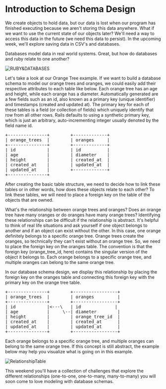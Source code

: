 # Introduction to Schema Design

We create objects to hold data, but our data is lost when our program has finished executing because we aren't storing this data anywhere. What if we want to use the current state of our objects later? We'll need a way to access this data in the future (we need this data to persist). In the upcoming week, we'll explore saving data in CSV's and databases. 

Databases model data in real world systems. Great, but how do databases and ruby relate to one another? 

![RUBY&DATABASES](http://i.imgur.com/EnpF1k1.png)


Let's take a look at our Orange Tree example. If we want to build a database schema to model our orange trees and oranges, we could easily add their respective attributes to each table like below. Each orange tree has an age and height, while each orange has a diameter. Automatically generated are a few fields such as an id, also known as a primary key (unique identifier) and timestamps (created and updated at). The primary key for each of these tables is a field (or collection of fields) which uniquely identify that row from all other rows. Rails defaults to using a synthetic primary key, which is just an arbitrary, auto-incrementing integer usually denoted by the field name id. 

<pre>
+---------------+        +-------------+
| orange_trees  |        | oranges     |
+---------------+        +-------------+
| id            |        | id          |
| age           |        | diameter    |
| height        |        | created_at  |
| created_at    |        | updated_at  |
| updated_at    |        +-------------+
+---------------+        
</pre>

After creating the basic table structure, we need to decide how to link these tables or in other words, how does these objects relate to each other? To link these tables, we will need to place a foreign key on the table of the objects that are owned. 

What's the relationship between orange trees and oranges? Does an orange tree have many oranges or do oranges have many orange trees? Identifying these relationships can be difficult if the relationship is abstract. It's helpful to think of real life situations and ask yourself if one object belongs to another and if an object can exist without the other. In this case, one orange definitely belongs to a specific orange tree. Orange trees create the oranges, so technically they can't exist without an orange tree. So, we need to place the foreign key on the oranges table. The convention is that the foreign key (orange_tree_id, here) contains the singular version of the object it belongs to. Each orange belongs to a specific orange tree, and multiple oranges can belong to the same orange tree. 

In our database schema design, we display this relationship by placing the foreign key on the oranges table and connecting this foreign key with the primary key on the orange tree table. 

<pre>
+---------------+        +-----------------+
| orange_trees  |        | oranges         |
+---------------+        +-----------------+
| id            |&lt;---\   | id             |
| age           |     \--| diameter        |
| height        |        | orange_tree_id  |
| created_at    |        | created_at      |
| updated_at    |        | updated_at      |
+---------------+        +-----------------+
</pre>

Each orange belongs to a specific orange tree, and multiple oranges can belong to the same orange tree. If this concept is still abstract, the example below may help you visualize what is going on in this example.

![RelationshipTable](http://i.imgur.com/mCBLGKN.png)

This weekend you'll have a collection of challenges that explore the different relationships (one-to-one, one-to-many, many-to-many) you will soon come to love modeling with database schemas. 
